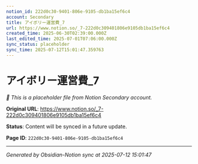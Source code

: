 ```yaml
---
notion_id: 222d0c30-9401-806e-9105-db1ba15ef6c4
account: Secondary
title: アイボリー運営費_7
url: https://www.notion.so/_7-222d0c309401806e9105db1ba15ef6c4
created_time: 2025-06-30T02:39:00.000Z
last_edited_time: 2025-07-01T07:06:00.000Z
sync_status: placeholder
sync_time: 2025-07-12T15:01:47.359763
---
```


# アイボリー運営費_7

*🔄 This is a placeholder file from Notion Secondary account.*

**Original URL**: https://www.notion.so/_7-222d0c309401806e9105db1ba15ef6c4

**Status**: Content will be synced in a future update.

**Page ID**: `222d0c30-9401-806e-9105-db1ba15ef6c4`

---

*Generated by Obsidian-Notion sync at 2025-07-12 15:01:47*
